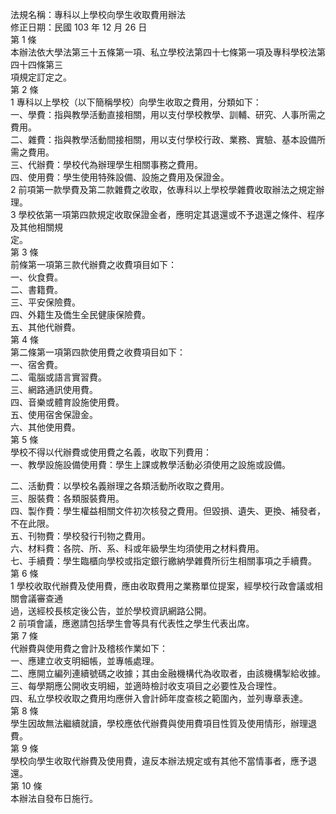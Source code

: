 法規名稱：專科以上學校向學生收取費用辦法  
修正日期：民國 103 年 12 月 26 日  
第 1 條  
本辦法依大學法第三十五條第一項、私立學校法第四十七條第一項及專科學校法第四十四條第三  
項規定訂定之。  
第 2 條  
1 專科以上學校（以下簡稱學校）向學生收取之費用，分類如下：  
一、學費：指與教學活動直接相關，用以支付學校教學、訓輔、研究、人事所需之費用。  
二、雜費：指與教學活動間接相關，用以支付學校行政、業務、實驗、基本設備所需之費用。  
三、代辦費：學校代為辦理學生相關事務之費用。  
四、使用費：學生使用特殊設備、設施之費用及保證金。  
2 前項第一款學費及第二款雜費之收取，依專科以上學校學雜費收取辦法之規定辦理。  
3 學校依第一項第四款規定收取保證金者，應明定其退還或不予退還之條件、程序及其他相關規  
定。  
第 3 條  
前條第一項第三款代辦費之收費項目如下：  
一、伙食費。  
二、書籍費。  
三、平安保險費。  
四、外籍生及僑生全民健康保險費。  
五、其他代辦費。  
第 4 條  
第二條第一項第四款使用費之收費項目如下：  
一、宿舍費。  
二、電腦或語言實習費。  
三、網路通訊使用費。  
四、音樂或體育設施使用費。  
五、使用宿舍保證金。  
六、其他使用費。  
第 5 條  
學校不得以代辦費或使用費之名義，收取下列費用：  
一、教學設施設備使用費：學生上課或教學活動必須使用之設施或設備。  


二、活動費：以學校名義辦理之各類活動所收取之費用。  
三、服裝費：各類服裝費用。  
四、製作費：學生權益相關文件初次核發之費用。但毀損、遺失、更換、補發者，不在此限。  
五、刊物費：學校發行刊物之費用。  
六、材料費：各院、所、系、科或年級學生均須使用之材料費用。  
七、手續費：學生臨櫃向學校或指定銀行繳納學雜費所衍生相關事項之手續費。  
第 6 條  
1 學校收取代辦費及使用費，應由收取費用之業務單位提案，經學校行政會議或相關會議審查通  
過，送經校長核定後公告，並於學校資訊網路公開。  
2 前項會議，應邀請包括學生會等具有代表性之學生代表出席。  
第 7 條  
代辦費與使用費之會計及稽核作業如下：  
一、應建立收支明細帳，並專帳處理。  
二、應開立編列連續號碼之收據；其由金融機構代為收取者，由該機構掣給收據。  
三、每學期應公開收支明細，並適時檢討收支項目之必要性及合理性。  
四、私立學校收取之費用均應併入會計師年度查核之範圍內，並列專章表達。  
第 8 條  
學生因故無法繼續就讀，學校應依代辦費與使用費項目性質及使用情形，辦理退費。  
第 9 條  
學校向學生收取代辦費及使用費，違反本辦法規定或有其他不當情事者，應予退還。  
第 10 條  
本辦法自發布日施行。  


